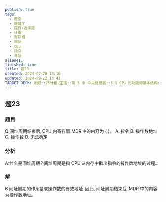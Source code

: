 ```yaml
---
publish: true
tags:
  - 概念
  - 做错了
  - 题目/选择题
  - 计组
  - 寄存器
  - 地址
  - cpu
  - 指令
  - 寻址
aliases: 
finished: true
title: 题23
created: 2024-07-20 18:16
updated: 2024-09-22 13:41
TARGET DECK: 刷题::25计组-王道::第 5 章 中央处理器::5.1 CPU 的功能和基本结构::题23
---
```

## 题23
### 题目
Q:间址周期结束后, CPU 内寄存器 MDR 中的内容为 ( )。
A. 指令 B. 操作数地址 C. 操作数 D. 无法确定
### 分析
A:什么是间址周期？间址周期是指 CPU 从内存中取出指令的操作数地址的过程。
### 解
B
间址周期的作用是取操作数的有效地址, 因此, 间址周期结束后, MDR 中的内容为操作数地址。
